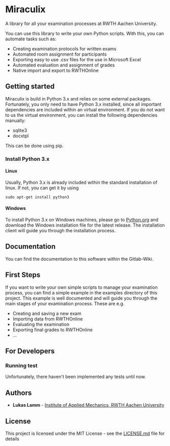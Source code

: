 # Miraculix
A library for all your examination processes at RWTH Aachen University.

You can use this library to write your own Python scripts. With this, you can automate tasks such as:
* Creating examination protocols for written exams
* Automated room assignment for participants
* Exporting easy to use .csv files for the use in Microsoft Excel
* Automated evaluation and assignment of grades
* Native import and export to RWTHOnline

## Getting started
Miraculix is build in Python 3.x and relies on some external packages.
Fortunately, you only need to have Python 3.x installed, since all important
dependencies are included within an virtual environment. If you do not want to 
us the virtual environment, you can install the following dependencies manually:
* sqlite3
* docxtpl

This can be done using pip.


### Install Python 3.x
#### Linux
Usually, Python 3.x is already included within the standard installation of linux. 
If not, you can get it by using
```
sudo apt-get install python3
```

#### Windows
To install Python 3.x on Windows machines, please go to [Python.org](https://www.python.org/downloads/windows/)
and download the Windows installation file for the latest release. The installation client will guide you through
the installation process.

## Documentation
You can find the documentation to this software within the Gitlab-Wiki.

## First Steps
If you want to write your own simple scripts to manage your examination process,
you can find a simple example in the examples directory of this project. This example 
is well documented and will guide you through the main stages of your examination 
process. These are e.g.
* Creating and saving a new exam
* Importing data from RWTHOnline
* Evaluating the examination
* Exporting final grades to RWTHOnline
* ...

## For Developers
### Running test
Unfortunately, there haven't been implemented any tests until now.

## Authors
* **Lukas Lamm** - [Institute of Applied Mechanics, RWTH Aachen University](http://www.ifam.rwth-aachen.de/aw/cms/IFAM/Themen/mitarbeiter/~wmw/lamm-lukas/?lang=de)

## License
This project is licensed under the MIT License - see the [LICENSE.md](LICENSE.md) file for details